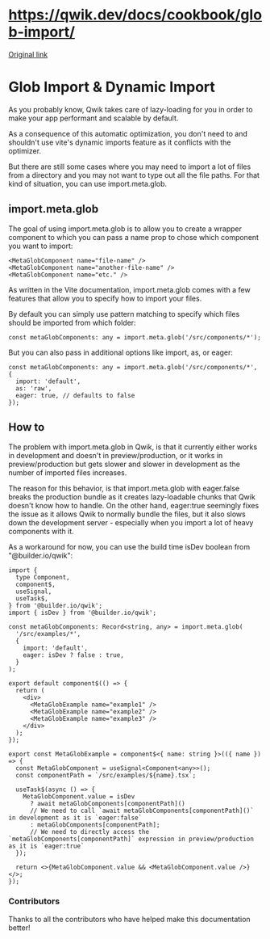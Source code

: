 # https://qwik.dev/docs/cookbook/glob-import/

[Original link](https://qwik.dev/docs/cookbook/glob-import/)

# Glob Import & Dynamic Import

As you probably know, Qwik takes care of lazy-loading for you in order to make your app performant and scalable by default.

As a consequence of this automatic optimization, you don't need to and shouldn't use vite's dynamic imports feature as it conflicts with the optimizer.

But there are still some cases where you may need to import a lot of files from a directory and you may not want to type out all the file paths. For that kind of situation, you can use import.meta.glob.

## import.meta.glob

The goal of using import.meta.glob is to allow you to create a wrapper component to which you can pass a name prop to chose which component you want to import:

```
<MetaGlobComponent name="file-name" />
<MetaGlobComponent name="another-file-name" />
<MetaGlobComponent name="etc." />
```

As written in the Vite documentation, import.meta.glob comes with a few features that allow you to specify how to import your files.

By default you can simply use pattern matching to specify which files should be imported from which folder:

```
const metaGlobComponents: any = import.meta.glob('/src/components/*');
```

But you can also pass in additional options like import, as, or eager:

```
const metaGlobComponents: any = import.meta.glob('/src/components/*', {
  import: 'default',
  as: 'raw',
  eager: true, // defaults to false
});
```

## How to

The problem with import.meta.glob in Qwik, is that it currently either works in development and doesn't in preview/production, or it works in preview/production but gets slower and slower in development as the number of imported files increases.

The reason for this behavior, is that import.meta.glob with eager.false breaks the production bundle as it creates lazy-loadable chunks that Qwik doesn't know how to handle. On the other hand, eager:true seemingly fixes the issue as it allows Qwik to normally bundle the files, but it also slows down the development server - especially when you import a lot of heavy components with it.

As a workaround for now, you can use the build time isDev boolean from "@builder.io/qwik":

```
import {
  type Component,
  component$,
  useSignal,
  useTask$,
} from '@builder.io/qwik';
import { isDev } from '@builder.io/qwik';
 
const metaGlobComponents: Record<string, any> = import.meta.glob(
  '/src/examples/*',
  {
    import: 'default',
    eager: isDev ? false : true,
  }
);
 
export default component$(() => {
  return (
    <div>
      <MetaGlobExample name="example1" />
      <MetaGlobExample name="example2" />
      <MetaGlobExample name="example3" />
    </div>
  );
});
 
export const MetaGlobExample = component$<{ name: string }>(({ name }) => {
  const MetaGlobComponent = useSignal<Component<any>>();
  const componentPath = `/src/examples/${name}.tsx`;
 
  useTask$(async () => {
    MetaGlobComponent.value = isDev
      ? await metaGlobComponents[componentPath]()
      // We need to call `await metaGlobComponents[componentPath]()` in development as it is `eager:false`
      : metaGlobComponents[componentPath];
      // We need to directly access the `metaGlobComponents[componentPath]` expression in preview/production as it is `eager:true`
  });
 
  return <>{MetaGlobComponent.value && <MetaGlobComponent.value />}</>;
});
```

### Contributors

Thanks to all the contributors who have helped make this documentation better!
